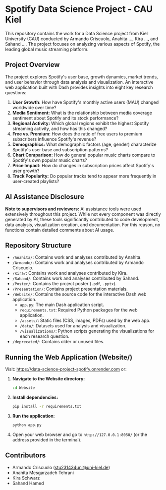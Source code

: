 # Spotify Data Science Project - CAU Kiel

This repository contains the work for a Data Science project from Kiel University (CAU) conducted by Armando Criscuolo, Anahita ..., Kira ..., and Sahand .... The project focuses on analyzing various aspects of Spotify, the leading global music streaming platform.

## Project Overview

The project explores Spotify's user base, growth dynamics, market trends, and user behavior through data analysis and visualization. An interactive web application built with Dash provides insights into eight key research questions:

1.  **User Growth:** How have Spotify's monthly active users (MAU) changed worldwide over time?
2.  **Media Sentiment:** What is the relationship between media coverage sentiment about Spotify and its stock performance?
3.  **Regional Activity:** Which global regions exhibit the highest Spotify streaming activity, and how has this changed?
4.  **Free vs. Premium:** How does the ratio of free users to premium subscribers influence Spotify's revenue?
5.  **Demographics:** What demographic factors (age, gender) characterize Spotify's user base and subscription patterns?
6.  **Chart Comparison:** How do general popular music charts compare to Spotify's own popular music charts?
7.  **Price Impact:** How do changes in subscription prices affect Spotify's user growth?
8.  **Track Popularity:** Do popular tracks tend to appear more frequently in user-created playlists?

## AI Assistance Disclosure

**Note to supervisors and reviewers:** AI assistance tools were used extensively throughout this project. While not every component was directly generated by AI, these tools significantly contributed to code development, data analysis, visualization creation, and documentation. For this reason, no functions contain detailed comments about AI usage. 

## Repository Structure

*   `/Anahita/`: Contains work and analyses contributed by Anahita.
*   `/Armando/`: Contains work and analyses contributed by Armando Criscuolo.
*   `/Kira/`: Contains work and analyses contributed by Kira.
*   `/Sahand/`: Contains work and analyses contributed by Sahand.
*   `/Poster/`: Contains the project poster (`.pdf`, `.pptx`).
*   `/Presentation/`: Contains project presentation materials.
*   `/Website/`: Contains the source code for the interactive Dash web application.
    *   `app.py`: The main Dash application script.
    *   `requirements.txt`: Required Python packages for the web application.
    *   `/assets/`: Static files (CSS, images, PDFs) used by the web app.
    *   `/data/`: Datasets used for analysis and visualization.
    *   `/visualizations/`: Python scripts generating the visualizations for each research question.
*   `/deprecated/`: Contains older or unused files.

## Running the Web Application (Website/)
Visit: https://data-science-project-spotify.onrender.com or:
1.  **Navigate to the Website directory:**
    ```bash
    cd Website
    ```
2.  **Install dependencies:**
    ```bash
    pip install -r requirements.txt
    ```
3.  **Run the application:**
    ```bash
    python app.py
    ```
4.  Open your web browser and go to `http://127.0.0.1:8050/` (or the address provided in the terminal).

## Contributors

*   Armando Criscuolo (stu231434uni@uni-kiel.de)
*   Anahita Mesgarzadeh Tehrani
*   Kira Schwarz 
*   Sahand Hamed
